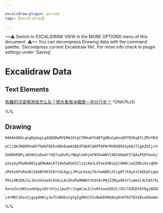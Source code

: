 ```yaml
---

excalidraw-plugin: parsed
tags: [excalidraw]

---
```

==⚠  Switch to EXCALIDRAW VIEW in the MORE OPTIONS menu of this document. ⚠== You can decompress Drawing data with the command palette: 'Decompress current Excalidraw file'. For more info check in plugin settings under 'Saving'


# Excalidraw Data

## Text Elements
[有趣的汉诺塔游戏怎么玩？把大象放冰箱里一共分几步？](https://www.bilibili.com/video/BV1gJ41177fX/?vd_source=84272a2d7f72158b38778819be5bc6ad) ^GNA7hJ3i

%%
## Drawing
```compressed-json
N4KAkARALgngDgUwgLgAQQQDwMYEMA2AlgCYBOuA7hADTgQBuCpAzoQPYB2KqATLZMzYBXUtiRoIACyhQ4zZAHoFAc0JRJQgEYA6bGwC2CgF7N6hbEcK4OCtptbErHALRY8RMpWdx8Q1TdIEfARcZgRmBShcZQUebQBGABYEmjoghH0EDihmbgBtcDBQMBLoLChuCEAeDcAEfby8wEhzQGLYwBC3QEkbQC/owBUNQA47QHgjQDgDQAk5QErnQHx/

wCijQHJNQEMYwD5TQAbFQEbvQBnEwAA5QEdFQDAlQAPFQFNrMYBdQ9SSyAAzTigAZUIjcV4ABm0AdgBOD8+vz5f+UsvsgAxXD6Qj4GDcRJ/SBQcoAQSIyi4EmC5wq0IYTCg5gICMISMqUDYcFOpRIlQA4gA5OEvSQAKQAzIRSTD4A8yph0YVIJhuM5GQBWZKPRkANke8QAHI8xWLErK+DyIBC0M4ePFGdoeIzEoyXoKMRQSOpuIKxS9tI8XvFHol

Em8NVKDRjJAh8dJuDw4rr9Q7vp8xRjrMpgtxHhjmFBSGwANYIADCbHwbFIlQAxPEEFms6yIJpcNhY8oY0IOMQkym0xJo9ZmHBcIFsnnzmD8NdYGGJJJCxpAnmozH4wB1E2SbjxSPRuMIDswLvoQQePOl5SSDjhXJoSfK4mFtSq1C2iPK0vljfMLeoDhCfD4SMIBDESHCqHKxgsdjI1DmjEf1icFSnBiBOjxSjwgpJBqJ5nBAQhwMQuCws+24vIyU

pSoybyPDwMo8EGyqEMwAAi6TIdw5wEGEGIlsIcAAJLEFeeSHBimjCOWACiwSZNkzGscqRAcLGlTSLI8hKBQUnaJoYKELJRC6AYChmMQCBsAoABCABq8TKPSiTxPELwvOcAAaCgAPz0MQAD6ggiGIAC8UqJDwLw8LgPDEKZHnxIKUqaOhJkYfEbyaAggqaNgYq4M+GIpkWT4UVRCAYno2S4IQG6kIx3A3neGKpvi2UEAAKuUlS1PUzTtN0/TDOM0z

zMs6zbPsRwnBi5AUBVXKVI0rSdL0gyjJMsyLKsmy7AchwABRiXIigKFJFAyXJCmEEphiqepWm6fphnGaZFnWXZDmiAgLluR5Xk+ecfkBUFzovKF4WRdFsXEAAlHmQkIAAEu6a4VNuVovG50ousquBCESABK4R3A80ZCGlhHllglS4PELbkJkeVoAV+CFAAvuAAmQLgcBwB2SEPMUMJupklSIaQIl/AwhAIBQmmFsWZ4VsmqYZucYvi6SEDYCITZQ

PRsL6B2Q6JsL1boJm2aa5L0ukLL8sZHzRa0WWQtVoS5AcPWjZZNypQ63rCuAm2c4LhAS7kpz9s2/rivTiOY5ep7MvewrSszi7HLu/FhRS8H2Q+/DwhrheV47nbcdywrADyDbYAeoEwZAXvx47VzAqC4KQkHushxkgJXLc9xeoXsc1yXGR9VAeIEiiCBotrGc+3TpBd7rbAUG6cX5be94x8XmcZJx5ZwmPE8hCh6CNjGVDVw7GQr9vZXspUguS8w2

AxneZncOKbzaoKOpyi8YrGYyjJpwIF/JvgACaL5itoRk1owI8ESC/IU/lOZGDYAYbgjNID0AIGjCc2gpSQTFBBMmu9a76ETibFOJ8OLR1KCWEgjcHg8BbqQ4gHYEAkjQIaGO1CACybA1JL1wJoYIG9KL4Gokw0gJBKwizQPAiAmlkwbwgKQZQBY5oal+LwYy1AlGKOeIKX6GJEbKFvI2E+sjcDyKASonUEZeDGNQOo36WC54ZzDvGHO2JOBXmJpz

c4+MECI0xoIjgyg4HKiyJw7h3BUbo1gtgIg9DUChIxBwEEKNSBoyKnDf6ITEkIBsaUOwAArBA2AcjXDiXAVh7C4lcOSmgXh/DSiFmxIwMqMD8D+NgrARAlQwjBHyV+PM0sowGCPm0omM8EpsCSjw1KCVQhdy6fUxp087xk3AKTfgEBWzBCvMAcmpMgA=
```
%%